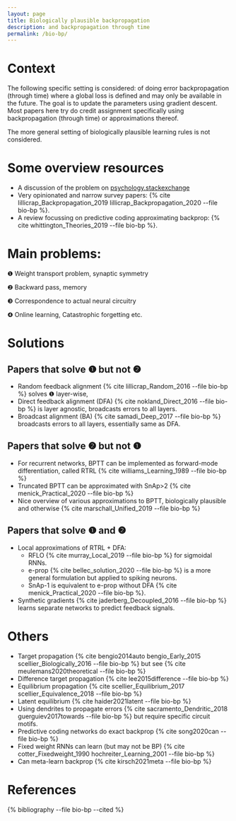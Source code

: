 ```yaml
---
layout: page
title: Biologically plausible backpropagation
description: and backpropagation through time
permalink: /bio-bp/
---
```


<!--
INSTRUCTIONS TO ADD REFERENCES:
Add references to `bio-bp.bib` file in the root directory in bibtex format and cite here using `{% cite refkey --file bio-bp %}`
-->

# Context

The following specific setting is considered:
of doing error backpropagation (through time) where a global loss is defined and may only be available in the future.
The goal is to update the parameters using gradient descent.
Most papers here try do credit assignment specifically using backpropagation (through time) or approximations thereof.

The more general setting of biologically plausible learning rules is not considered.

# Some overview resources
- A discussion of the problem on [psychology.stackexchange](https://psychology.stackexchange.com/questions/16269/is-back-prop-biologically-plausible)
- Very opinionated and narrow survey papers: {% cite lillicrap_Backpropagation_2019 lillicrap_Backpropagation_2020  --file bio-bp %}.
- A review focussing on predictive coding approximating backprop: {% cite whittington_Theories_2019 --file bio-bp %}.

# Main problems:

❶ Weight transport problem, synaptic symmetry

❷ Backward pass, memory

❸ Correspondence to actual neural circuitry

❹ Online learning, Catastrophic forgetting etc.

# Solutions

## Papers that solve ❶ but not ❷
- Random feedback alignment {% cite lillicrap_Random_2016 --file bio-bp %} solves ❶ layer-wise, 
- Direct feedback alignment (DFA) {% cite nokland_Direct_2016 --file bio-bp %} is layer agnostic, broadcasts errors to all layers.
- Broadcast alignment (BA) {% cite samadi_Deep_2017 --file bio-bp %} broadcasts errors to all layers, essentially same as DFA.

## Papers that solve ❷ but not ❶
- For recurrent networks, BPTT can be implemented as forward-mode differentiation, called RTRL {% cite williams_Learning_1989 --file bio-bp %}
- Truncated BPTT can be approximated with SnAp>2 {% cite menick_Practical_2020 --file bio-bp %}
- Nice overview of various approximations to BPTT, biologically plausible and otherwise {% cite marschall_Unified_2019 --file bio-bp %}

## Papers that solve ❶ and ❷
- Local approximations of RTRL + DFA: 
    - RFLO  {% cite murray_Local_2019 --file bio-bp %} for sigmoidal RNNs.
    - e-prop  {% cite bellec_solution_2020 --file bio-bp %} is a more general formulation but applied to spiking neurons.
    - SnAp-1 is equivalent to e-prop without DFA {% cite menick_Practical_2020 --file bio-bp %}.
- Synthetic gradients {% cite jaderberg_Decoupled_2016 --file bio-bp %} learns separate networks to predict feedback signals.

# Others
- Target propagation {% cite bengio2014auto bengio_Early_2015 scellier_Biologically_2016 --file bio-bp %} but see {% cite meulemans2020theoretical --file bio-bp %}
- Difference target propagation {% cite lee2015difference --file bio-bp %}
- Equilibrium propagation {% cite scellier_Equilibrium_2017 scellier_Equivalence_2018 --file bio-bp %}
- Latent equilibrium {% cite haider2021latent --file bio-bp %}
- Using dendrites to propagate errors {% cite sacramento_Dendritic_2018 guerguiev2017towards --file bio-bp %} but require specific circuit motifs.
- Predictive coding networks do exact backprop {% cite song2020can --file bio-bp %}
- Fixed weight RNNs can learn (but may not be BP)  {% cite cotter_Fixedweight_1990 hochreiter_Learning_2001 --file bio-bp %}
- Can meta-learn backprop {% cite kirsch2021meta --file bio-bp %}

# References

{% bibliography --file bio-bp --cited %}
